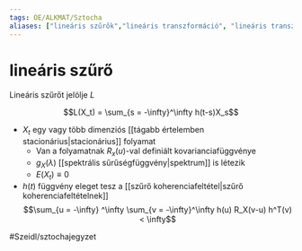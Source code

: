 ```yaml
---
tags: OE/ALKMAT/Sztocha 
aliases: ["lineáris szűrők","lineáris transzformáció", "lineáris transzformációk", "lineáris operátor", "lineáris operátorok"]
---
```

# lineáris szűrő
Lineáris szűrőt jelölje $L$

$$L(X_t) = \sum_{s = -\infty}^\infty h(t-s)X_s$$
- $X_t$ egy vagy több dimenziós [[tágabb értelemben stacionárius|stacionárius]] folyamat
	- Van a folyamatnak $R_x(u)$-val definiált kovarianciafüggvénye
	- $g_X(\lambda)$ [[spektrális sűrűségfüggvény|spektrum]] is létezik
	- $E(X_t) \equiv 0$
- $h(t)$ függvény eleget tesz a [[szűrő koherenciafeltétel|szűrő koherenciafeltételnek]] 
$$\sum_{u = -\infty} ^\infty \sum_{v = -\infty}^\infty h(u) R_X(v-u) h^T(v) < \infty$$

#Szeidl/sztochajegyzet 